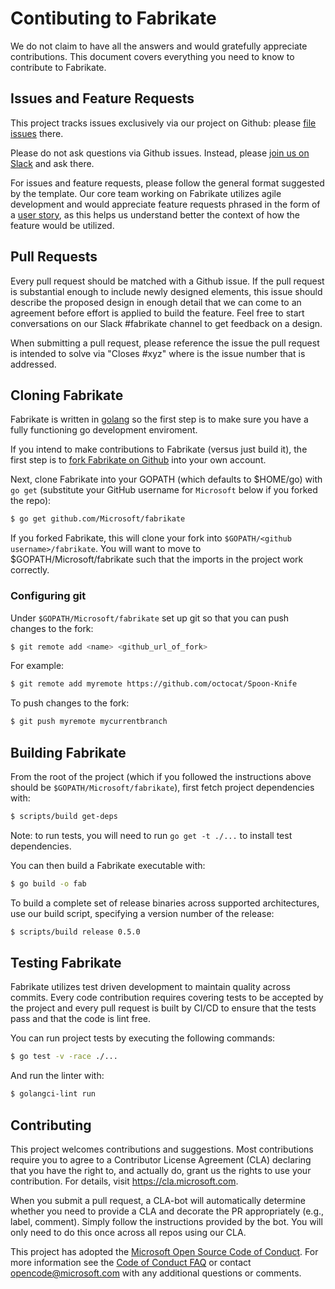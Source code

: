 # Contibuting to Fabrikate

We do not claim to have all the answers and would gratefully appreciate contributions. This document covers everything you need to know to contribute to Fabrikate.

## Issues and Feature Requests

This project tracks issues exclusively via our project on Github: please [file issues](https://github.com/Microsoft/fabrikate/issues/new/choose) there.

Please do not ask questions via Github issues. Instead, please [join us on Slack](https://publicslack.com/slacks/https-bedrockco-slack-com/invites/new) and ask there.

For issues and feature requests, please follow the general format suggested by the template. Our core team working on Fabrikate utilizes agile development and would appreciate feature requests phrased in the form of a [user story](https://www.mountaingoatsoftware.com/agile/user-stories), as this helps us understand better the context of how the feature would be utilized.

## Pull Requests

Every pull request should be matched with a Github issue. If the pull request is substantial enough to include newly designed elements, this issue should describe the proposed design in enough detail that we can come to an agreement before effort is applied to build the feature. Feel free to start conversations on our Slack #fabrikate channel to get feedback on a design.

When submitting a pull request, please reference the issue the pull request is intended to solve via "Closes #xyz" where is the issue number that is addressed.

## Cloning Fabrikate

Fabrikate is written in [golang](https://golang.org/) so the first step is to make sure you have a fully functioning go development enviroment.

If you intend to make contributions to Fabrikate (versus just build it), the first step is to [fork Fabrikate on Github](https://github.com/Microsoft/fabrikate) into your own account.

Next, clone Fabrikate into your GOPATH (which defaults to \$HOME/go) with `go get` (substitute your GitHub username for `Microsoft` below if you forked the repo):

```sh
$ go get github.com/Microsoft/fabrikate
```

If you forked Fabrikate, this will clone your fork into `$GOPATH/<github username>/fabrikate`. You will want to move to \$GOPATH/Microsoft/fabrikate such that the imports in the project work correctly.

### Configuring git

Under `$GOPATH/Microsoft/fabrikate` set up git so that you can push changes to the fork:

```sh
$ git remote add <name> <github_url_of_fork>
```

For example:

```sh
$ git remote add myremote https://github.com/octocat/Spoon-Knife
```

To push changes to the fork:

```sh
$ git push myremote mycurrentbranch
```

## Building Fabrikate

From the root of the project (which if you followed the instructions above should be `$GOPATH/Microsoft/fabrikate`), first fetch project dependencies with:

```sh
$ scripts/build get-deps
```

Note: to run tests, you will need to run `go get -t ./...` to install test dependencies.

You can then build a Fabrikate executable with:

```sh
$ go build -o fab
```

To build a complete set of release binaries across supported architectures, use our build script, specifying a version number of the release:

```sh
$ scripts/build release 0.5.0
```

## Testing Fabrikate

Fabrikate utilizes test driven development to maintain quality across commits. Every code contribution requires covering tests to be accepted by the project and every pull request is built by CI/CD to ensure that the tests pass and that the code is lint free.

You can run project tests by executing the following commands:

```sh
$ go test -v -race ./...
```

And run the linter with:

```sh
$ golangci-lint run
```

## Contributing

This project welcomes contributions and suggestions. Most contributions require you to agree to a Contributor License Agreement (CLA) declaring that you have the right to, and actually do, grant us the rights to use your contribution. For details, visit https://cla.microsoft.com.

When you submit a pull request, a CLA-bot will automatically determine whether you need to provide a CLA and decorate the PR appropriately (e.g., label, comment). Simply follow the instructions provided by the bot. You will only need to do this once across all repos using our CLA.

This project has adopted the [Microsoft Open Source Code of Conduct](https://opensource.microsoft.com/codeofconduct/).
For more information see the [Code of Conduct FAQ](https://opensource.microsoft.com/codeofconduct/faq/) or
contact [opencode@microsoft.com](mailto:opencode@microsoft.com) with any additional questions or comments.

